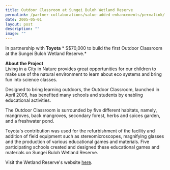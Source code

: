 ```yaml
---
title: Outdoor Classroom at Sungei Buloh Wetland Reserve
permalink: /partner-collaborations/value-added-enhancements/permalink/
date: 2005-05-01
layout: post
description: ""
image: ""
---
```


In partnership with **Toyota**
*
S$70,000 to build the first Outdoor Classroom at the Sungei Buloh Wetland Reserve.*

**About the Project**<Br>
Living in a City in Nature provides great opportunities for our children to make use of the natural environment to learn about eco systems and bring fun into science classes.

Designed to bring learning outdoors, the Outdoor Classroom, launched in April 2005, has benefited many schools and students by enabling educational activities.

The Outdoor Classroom is surrounded by five different habitats, namely, mangroves, back mangroves, secondary forest, herbs and spices garden, and a freshwater pond.

Toyota's contribution was used for the refurbishment of the facility and addition of field equipment such as stereomicroscopes, magnifying glasses and the production of various educational games and materials. Five participating schools created and designed these educational games and materials on Sungei Buloh Wetland Reserve.

Visit the Wetland Reserve's website [here](https://safe.menlosecurity.com/https://www.nparks.gov.sg/gardens-parks-and-nature/parks-and-nature-reserves/sungei-buloh-wetland-reserve).